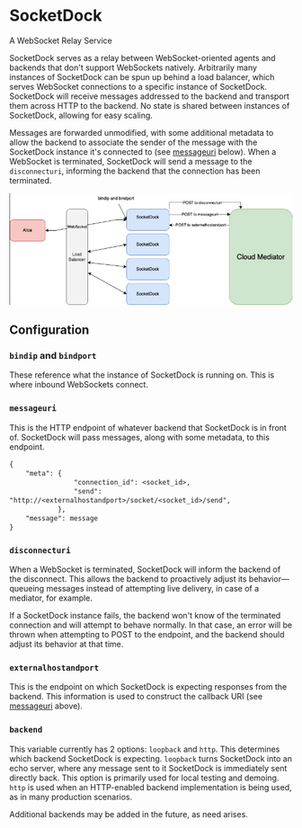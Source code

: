 # SocketDock

A WebSocket Relay Service

SocketDock serves as a relay between WebSocket-oriented agents and backends that don't support WebSockets natively. Arbitrarily many instances of SocketDock can be spun up behind a load balancer, which serves WebSocket connections to a specific instance of SocketDock. SocketDock will receive messages addressed to the backend and transport them across HTTP to the backend. No state is shared between instances of SocketDock, allowing for easy scaling. 

Messages are forwarded unmodified, with some additional metadata to allow the backend to associate the sender of the message with the SocketDock instance it's connected to (see [messageuri](#messageuri) below). When a WebSocket is terminated, SocketDock will send a message to the `disconnecturi`, informing the backend that the connection has been terminated.

![SocketDock](graphics/SocketDock.png)

## Configuration
### `bindip` and `bindport`
These reference what the instance of SocketDock is running on. This is where inbound WebSockets connect.

### `messageuri`
This is the HTTP endpoint of whatever backend that SocketDock is in front of. SocketDock will pass messages, along with some metadata, to this endpoint.

```
{
    "meta": {
                "connection_id": <socket_id>,
                "send": "http://<externalhostandport>/socket/<socket_id>/send",
            }, 
    "message": message
}
```
### `disconnecturi`
When a WebSocket is terminated, SocketDock will inform the backend of the disconnect. This allows the backend to proactively adjust its behavior—queueing messages instead of attempting live delivery, in case of a mediator, for example.

If a SocketDock instance fails, the backend won't know of the terminated connection and will attempt to behave normally. In that case, an error will be thrown when attempting to POST to the endpoint, and the backend should adjust its behavior at that time. 

### `externalhostandport`
This is the endpoint on which SocketDock is expecting responses from the backend. This information is used to construct the callback URI (see [messageuri](#messageuri) above). 

### `backend`
This variable currently has 2 options: `loopback` and `http`. This determines which backend SocketDock is expecting. `loopback` turns SocketDock into an echo server, where any message sent to it SocketDock is immediately sent directly back. This option is primarily used for local testing and demoing. `http` is used when an HTTP-enabled backend implementation is being used, as in many production scenarios.

Additional backends may be added in the future, as need arises. 